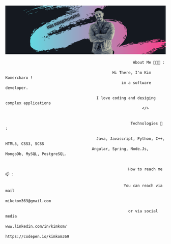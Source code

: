 
![](kimkomBanner.png)


                                                           
                                                            About Me 👨🏽‍💻 :
                                                          
                                                   Hi There, I'm Kim Komercharo !
                                                       im a software developer.
                                                
                                            I love coding and desiging complex applications
                                                                </>
                                            
                                               
                                                           Technologies 🤖 :
                                                          
                                            Java, Javascript, Python, C++, HTML5, CSS3, SCSS 
                                          Angular, Spring, Node.Js, MongoDb, MySQL, PostgreSQL.
                                                

                                                          How to reach me 📫 :
                                                          
                                                        You can reach via mail
                                                          mikekom369@gmail.com
                                                           
                                                          or via social media 
                                                      www.linkedin.com/in/kimkom/
                                                      https://codepen.io/kimkom369
                                                           
                                                       





